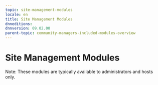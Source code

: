```yaml
---
topic: site-management-modules
locale: en
title: Site Management Modules
dnneditions: 
dnnversion: 09.02.00
parent-topic: community-managers-included-modules-overview
---
```


# Site Management Modules

Note: These modules are typically available to administrators and hosts only.